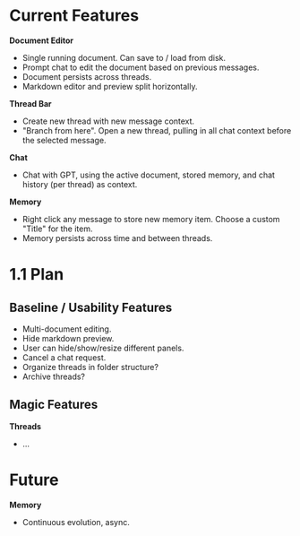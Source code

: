 # Current Features

**Document Editor**
- Single running document. Can save to / load from disk.
- Prompt chat to edit the document based on previous messages.
- Document persists across threads.
- Markdown editor and preview split horizontally.

**Thread Bar**
- Create new thread with new message context.
- "Branch from here". Open a new thread, pulling in all chat context before the selected message.

**Chat**
- Chat with GPT, using the active document, stored memory, and chat history (per thread) as context.

**Memory**
- Right click any message to store new memory item. Choose a custom "Title" for the item.
- Memory persists across time and between threads.

# 1.1 Plan
## Baseline / Usability Features
- Multi-document editing.
- Hide markdown preview.
- User can hide/show/resize different panels.
- Cancel a chat request.
- Organize threads in folder structure?
- Archive threads?

## Magic Features
**Threads**
- ...
# Future

**Memory**
- Continuous evolution, async.